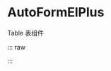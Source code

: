 # AutoFormElPlus

Table 表组件

::: raw
<script lang="ts" setup>
import DemoAutoTableElPlus from '../../../src/components/AutoTableElPlus/DemoAutoTableElPlus.vue' 
</script>

<DemoAutoTableElPlus />
:::
